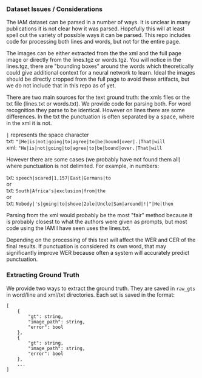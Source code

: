 
### Dataset Issues / Considerations

The IAM dataset can be parsed in a number of ways. It is unclear in many publications it is not clear how it was parsed. Hopefully this will at least spell out the variety of possible ways it can be parsed. This repo includes code for processing both lines and words, but not for the entire page.

The images can be either extracted from the the xml and the full page image or directly from the lines.tgz or words.tgz. You will notice in the lines.tgz, there are "bounding boxes" around the words which theoretically could give additional context for a neural network to learn. Ideal the images should be directly cropped from the full page to avoid these artifacts, but we do not include that in this repo as of yet.

There are two main sources for the text ground truth: the xmls files or the txt file (lines.txt or words.txt). We provide code for parsing both. For word recognition they parse to be identical. However on lines there are some differences. In the txt the punctuation is often separated by a space, where in the xml it is not.

`|` represents the space character  
txt: `"|He|is|not|going|to|agree|to|be|bound|over|.|That|will`  
xml: `"He|is|not|going|to|agree|to|be|bound|over.|That|will`

However there are some cases (we probably have not found them all) where punctuation is not delimited. For example, in numbers:

txt: `speech|scared|1,157|East|Germans|to`  
or   
txt: `South|Africa's|exclusion|from|the`  
or  
txt: `Nobody|'s|going|to|shove|2ole|Uncle|Sam|around|!|"|He|then`

Parsing from the xml would probably be the most "fair" method because it is probably closest to what the authors were given as prompts, but most code using the IAM I have seen uses the lines.txt.

Depending on the processing of this text will affect the WER and CER of the final results. If punctuation is considered its own word, that may significantly improve WER because often a system will accurately predict punctuation.

### Extracting Ground Truth

We provide two ways to extract the ground truth. They are saved in `raw_gts` in word/line and xml/txt directories. Each set is saved in the format:

```
[
    {
        "gt": string,
        "image_path": string,
        "error": bool
    },
    {
        "gt": string,
        "image_path": string,
        "error": bool
    },
    ...
]
```
